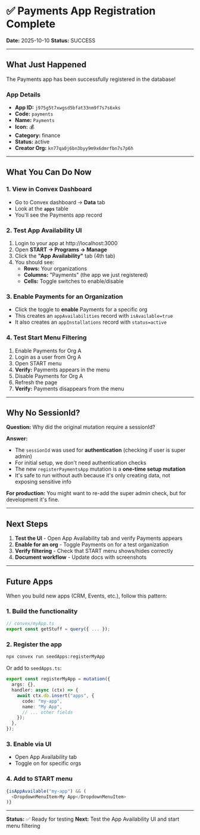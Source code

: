 # ✅ Payments App Registration Complete

**Date:** 2025-10-10
**Status:** SUCCESS

---

## What Just Happened

The Payments app has been successfully registered in the database!

### App Details
- **App ID:** `j975g5t7xwgsd5bfat33nm9f7s7s6xks`
- **Code:** `payments`
- **Name:** `Payments`
- **Icon:** 💰
- **Category:** finance
- **Status:** active
- **Creator Org:** `kn77qa0j6bn3byy9m9x6dmrfbn7s7p6h`

---

## What You Can Do Now

### 1. View in Convex Dashboard
- Go to Convex dashboard → **Data** tab
- Look at the **`apps`** table
- You'll see the Payments app record

### 2. Test App Availability UI
1. Login to your app at http://localhost:3000
2. Open **START → Programs → Manage**
3. Click the **"App Availability"** tab (4th tab)
4. You should see:
   - **Rows:** Your organizations
   - **Columns:** "Payments" (the app we just registered)
   - **Cells:** Toggle switches to enable/disable

### 3. Enable Payments for an Organization
- Click the toggle to **enable** Payments for a specific org
- This creates an `appAvailabilities` record with `isAvailable=true`
- It also creates an `appInstallations` record with `status=active`

### 4. Test Start Menu Filtering
1. Enable Payments for Org A
2. Login as a user from Org A
3. Open START menu
4. **Verify:** Payments appears in the menu
5. Disable Payments for Org A
6. Refresh the page
7. **Verify:** Payments disappears from the menu

---

## Why No SessionId?

**Question:** Why did the original mutation require a sessionId?

**Answer:**
- The `sessionId` was used for **authentication** (checking if user is super admin)
- For initial setup, we don't need authentication checks
- The new `registerPaymentsApp` mutation is a **one-time setup mutation**
- It's safe to run without auth because it's only creating data, not exposing sensitive info

**For production:** You might want to re-add the super admin check, but for development it's fine.

---

## Next Steps

1. **Test the UI** - Open App Availability tab and verify Payments appears
2. **Enable for an org** - Toggle Payments on for a test organization
3. **Verify filtering** - Check that START menu shows/hides correctly
4. **Document workflow** - Update docs with screenshots

---

## Future Apps

When you build new apps (CRM, Events, etc.), follow this pattern:

### 1. Build the functionality
```typescript
// convex/myApp.ts
export const getStuff = query({ ... });
```

### 2. Register the app
```bash
npx convex run seedApps:registerMyApp
```

Or add to `seedApps.ts`:
```typescript
export const registerMyApp = mutation({
  args: {},
  handler: async (ctx) => {
    await ctx.db.insert("apps", {
      code: "my-app",
      name: "My App",
      // ... other fields
    });
  },
});
```

### 3. Enable via UI
- Open App Availability tab
- Toggle on for specific orgs

### 4. Add to START menu
```typescript
{isAppAvailable("my-app") && (
  <DropdownMenuItem>My App</DropdownMenuItem>
)}
```

---

**Status:** ✅ Ready for testing
**Next:** Test the App Availability UI and start menu filtering
